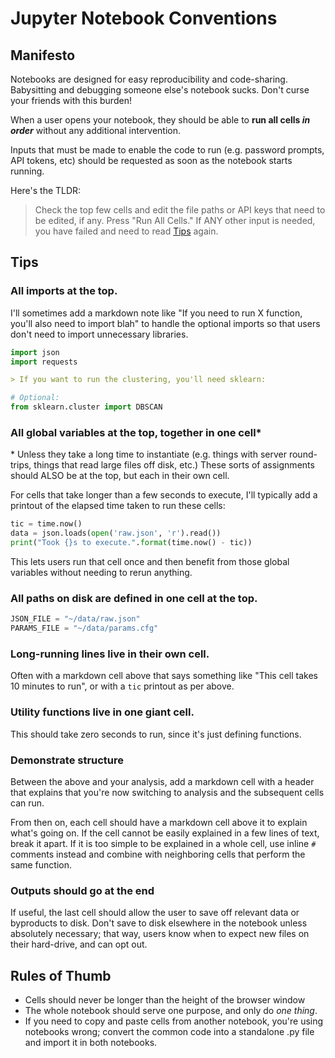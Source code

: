 # Jupyter Notebook Conventions

## Manifesto
Notebooks are designed for easy reproducibility and code-sharing. Babysitting and debugging someone else's notebook sucks. Don't curse your friends with this burden!

When a user opens your notebook, they should be able to **run all cells _in order_** without any additional intervention.

Inputs that must be made to enable the code to run (e.g. password prompts, API tokens, etc) should be requested as soon as the notebook starts running.

Here's the TLDR:
> Check the top few cells and edit the file paths or API keys that need to be edited, if any. Press "Run All Cells." If ANY other input is needed, you have failed and need to read [Tips](#tips) again.

## Tips


### All imports at the top. 
I'll sometimes add a markdown note like "If you need to run X function, you'll also need to import blah" to handle the optional imports so that users don't need to import unnecessary libraries.

```python
import json
import requests
```
```markdown
> If you want to run the clustering, you'll need sklearn:
```
```python
# Optional:
from sklearn.cluster import DBSCAN
```

### All global variables at the top, together in one cell*
\* Unless they take a long time to instantiate (e.g. things with server round-trips, things that read large files off disk, etc.) These sorts of assignments should ALSO be at the top, but each in their own cell. 

For cells that take longer than a few seconds to execute, I'll typically add a printout of the elapsed time taken to run these cells:


```python
tic = time.now()
data = json.loads(open('raw.json', 'r').read())
print("Took {}s to execute.".format(time.now() - tic))
```
This lets users run that cell once and then benefit from those global variables without needing to rerun anything.


### All paths on disk are defined in one cell at the top.
```python
JSON_FILE = "~/data/raw.json"
PARAMS_FILE = "~/data/params.cfg"
```

### Long-running lines live in their own cell.
Often with a markdown cell above that says something like "This cell takes 10 minutes to run", or with a `tic` printout as per above.

### Utility functions live in one giant cell.
This should take zero seconds to run, since it's just defining functions.

### Demonstrate structure
Between the above and your analysis, add a markdown cell with a header that explains that you're now switching to analysis and the subsequent cells can run.

From then on, each cell should have a markdown cell above it to explain what's going on. If the cell cannot be easily explained in a few lines of text, break it apart. If it is too simple to be explained in a whole cell, use inline `#` comments instead and combine with neighboring cells that perform the same function.

### Outputs should go at the end
If useful, the last cell should allow the user to save off relevant data or byproducts to disk. Don't save to disk elsewhere in the notebook unless absolutely necessary; that way, users know when to expect new files on their hard-drive, and can opt out.

## Rules of Thumb
- Cells should never be longer than the height of the browser window
- The whole notebook should serve one purpose, and only do _one thing_.
- If you need to copy and paste cells from another notebook, you're using notebooks wrong; convert the common code into a standalone .py file and import it in both notebooks.
